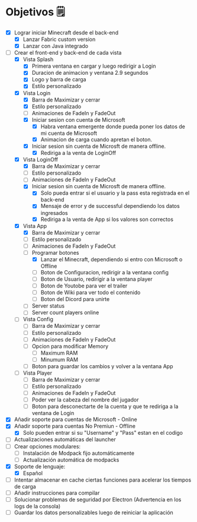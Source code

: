 <!-- OBJETIVOS -->
# Objetivos 🗒️
- [x] Lograr iniciar Minecraft desde el back-end
    - [x] Lanzar Fabric custom version
    - [x] Lanzar con Java integrado
- [ ] Crear el front-end y back-end de cada vista
    - [x] Vista Splash
        - [x] Primera ventana en cargar y luego redirigir a Login
        - [x] Duracion de animacion y ventana 2.9 segundos
        - [x] Logo y barra de carga
        - [x] Estilo personalizado
    - [x] Vista Login
        - [x] Barra de Maximizar y cerrar
        - [x] Estilo personalizado
        - [ ] Animaciones de FadeIn y FadeOut
        - [x] Iniciar sesion con cuenta de Microsoft
            - [x] Habra ventana emergente donde pueda poner los datos de mi cuenta de Microsoft
            - [x] Animacion de carga cuando apretan el boton.
        - [x] Iniciar sesion sin cuenta de Microsft de manera offline.
            - [x] Rediriga a la venta de LoginOff
    - [x] Vista LoginOff
        - [x] Barra de Maximizar y cerrar
        - [ ] Estilo personalizado
        - [ ] Animaciones de FadeIn y FadeOut
        - [x] Iniciar sesion sin cuenta de Microsft de manera offline.
            - [x] Solo pueda entrar si el usuario y la pass esta registrada en el back-end
            - [x] Mensaje de error y de successful dependiendo los datos ingresados
            - [x] Rediriga a la venta de App si los valores son correctos
    - [x] Vista App
        - [x] Barra de Maximizar y cerrar
        - [ ] Estilo personalizado
        - [ ] Animaciones de FadeIn y FadeOut
        - [ ] Programar botones
            - [x] Lanzar el Minecraft, dependiendo si entro con Microsoft o Offline
            - [ ] Boton de Configuracion, redirigir a la ventana config
            - [ ] Boton de Usuario, redirigir a la ventana player
            - [ ] Boton de Youtobe para ver el trailer
            - [ ] Boton de Wiki para ver todo el contenido
            - [ ] Boton del Dicord para unirte
        - [ ] Server status
        - [ ] Server count players online
    - [ ] Vista Config
        - [ ] Barra de Maximizar y cerrar
        - [ ] Estilo personalizado
        - [ ] Animaciones de FadeIn y FadeOut
        - [ ] Opcion para modificar Memory
            - [ ] Maximum RAM
            - [ ] Minumum RAM
        - [ ] Boton para guardar los cambios y volver a la ventana App
    - [ ] Vista Player
        - [ ] Barra de Maximizar y cerrar
        - [ ] Estilo personalizado
        - [ ] Animaciones de FadeIn y FadeOut
        - [ ] Poder ver la cabeza del nombre del jugador
        - [ ] Boton para desconectarte de la cuenta y que te rediriga a la ventana de Login
- [x] Añadir soporte para cuentas de Microsoft - Online
- [x] Añadir soporte para cuentas No Premiun - Offline
    - [x] Solo pueden entrar si su "Username" y "Pass" estan en el codigo
- [ ] Actualizaciones automáticas del launcher
- [ ] Crear opciones modulares:
    - [ ] Instalación de Modpack fijo automáticamente 
    - [ ] Actualización automática de modpacks
- [x] Soporte de lenguaje:
    - [x] Español
- [ ] Intentar almacenar en cache ciertas funciones para acelerar los tiempos de carga
- [ ] Añadir instrucciones para compilar
- [ ] Solucionar problemas de seguridad por Electron (Advertencia en los logs de la consola)
- [ ] Guardar los datos personalizables luego de reiniciar la aplicación
